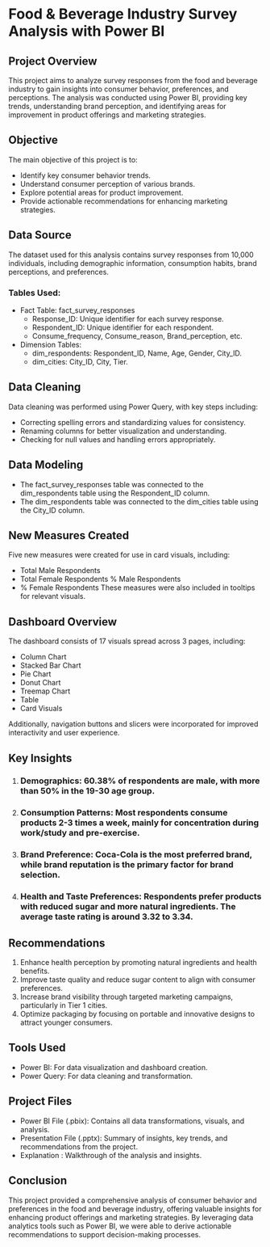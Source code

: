 # Food & Beverage Industry Survey Analysis with Power BI

## Project Overview
This project aims to analyze survey responses from the food and beverage industry to gain insights into consumer behavior, preferences, and perceptions. The analysis was conducted using Power BI, providing key trends, understanding brand perception, and identifying areas for improvement in product offerings and marketing strategies.

## Objective
The main objective of this project is to:
- Identify key consumer behavior trends.
- Understand consumer perception of various brands.
- Explore potential areas for product improvement.
- Provide actionable recommendations for enhancing marketing strategies.

## Data Source
The dataset used for this analysis contains survey responses from 10,000 individuals, including demographic information, consumption habits, brand perceptions, and preferences.

### Tables Used:
- Fact Table: fact_survey_responses
    - Response_ID: Unique identifier for each survey response.
    - Respondent_ID: Unique identifier for each respondent.
    - Consume_frequency, Consume_reason, Brand_perception, etc.
- Dimension Tables:
    - dim_respondents: Respondent_ID, Name, Age, Gender, City_ID.
    - dim_cities: City_ID, City, Tier.

## Data Cleaning
Data cleaning was performed using Power Query, with key steps including:
- Correcting spelling errors and standardizing values for consistency.
- Renaming columns for better visualization and understanding.
- Checking for null values and handling errors appropriately.

## Data Modeling
- The fact_survey_responses table was connected to the dim_respondents table using the Respondent_ID column.
- The dim_respondents table was connected to the dim_cities table using the City_ID column.

## New Measures Created
Five new measures were created for use in card visuals, including:
- Total Male Respondents
- Total Female Respondents
  % Male Respondents
- % Female Respondents
These measures were also included in tooltips for relevant visuals.

## Dashboard Overview
The dashboard consists of 17 visuals spread across 3 pages, including:
- Column Chart
- Stacked Bar Chart
- Pie Chart
- Donut Chart
- Treemap Chart
- Table
- Card Visuals

Additionally, navigation buttons and slicers were incorporated for improved interactivity and user experience.

## Key Insights
1. ### Demographics: 60.38% of respondents are male, with more than 50% in the 19-30 age group.
2. ### Consumption Patterns: Most respondents consume products 2-3 times a week, mainly for concentration during work/study and pre-exercise.
3. ### Brand Preference: Coca-Cola is the most preferred brand, while brand reputation is the primary factor for brand selection.
4. ### Health and Taste Preferences: Respondents prefer products with reduced sugar and more natural ingredients. The average taste rating is around 3.32 to 3.34.

## Recommendations
1. Enhance health perception by promoting natural ingredients and health benefits.
2. Improve taste quality and reduce sugar content to align with consumer preferences.
3. Increase brand visibility through targeted marketing campaigns, particularly in Tier 1 cities.
4. Optimize packaging by focusing on portable and innovative designs to attract younger consumers.

## Tools Used
- Power BI: For data visualization and dashboard creation.
- Power Query: For data cleaning and transformation.

## Project Files
- Power BI File (.pbix): Contains all data transformations, visuals, and analysis.
- Presentation File (.pptx): Summary of insights, key trends, and recommendations from the project.
- Explanation : Walkthrough of the analysis and insights.

## Conclusion
This project provided a comprehensive analysis of consumer behavior and preferences in the food and beverage industry, offering valuable insights for enhancing product offerings and marketing strategies. By leveraging data analytics tools such as Power BI, we were able to derive actionable recommendations to support decision-making processes.

